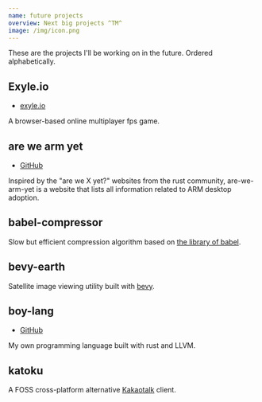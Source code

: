 ```yaml
---
name: future projects
overview: Next big projects ^TM^
image: /img/icon.png
---
```


These are the projects I'll be working on in the future. Ordered alphabetically.

## Exyle.io

- [exyle.io](https://github.com/exyleio)

A browser-based online multiplayer fps game.

## are we arm yet

- [GitHub](https://github.com/Are-we-ARM-yet)

Inspired by the "are we X yet?" websites from the rust community, are-we-arm-yet is a website that lists all information related to ARM desktop adoption.

## babel-compressor

Slow but efficient compression algorithm based on [the library of babel](https://libraryofbabel.info/theory.html).

## bevy-earth

Satellite image viewing utility built with [bevy](https://github.com/bevyengine/bevy).

## boy-lang

- [GitHub](https://github.com/boy-lang)

My own programming language built with rust and LLVM.

## katoku

A FOSS cross-platform alternative [Kakaotalk](https://www.kakaocorp.com) client.
